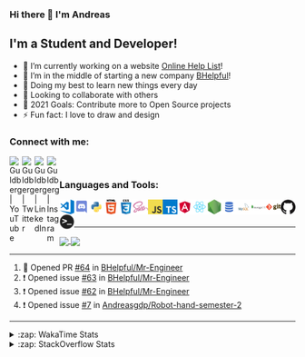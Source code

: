 ### Hi there 👋 I'm Andreas

## I'm a Student and Developer!

- 🔭 I’m currently working on a website [Online Help List][OHL]!
- 📑 I’m in the middle of starting a new company [BHelpful][BHelpful]!
- 🌱 Doing my best to learn new things every day
- 👯 Looking to collaborate with others
- 🥅 2021 Goals: Contribute more to Open Source projects
- ⚡ Fun fact: I love to draw and design

### Connect with me:

[<img align="left" alt="Guldberg | YouTube" width="22px" src="https://cdn.jsdelivr.net/npm/simple-icons@v3/icons/youtube.svg" />][youtube]
[<img align="left" alt="Guldberg | Twitter" width="22px" src="https://cdn.jsdelivr.net/npm/simple-icons@v3/icons/twitter.svg" />][twitter]
[<img align="left" alt="Guldberg | LinkedIn" width="22px" src="https://cdn.jsdelivr.net/npm/simple-icons@v3/icons/linkedin.svg" />][linkedin]
[<img align="left" alt="Guldberg | Instagram" width="22px" src="https://cdn.jsdelivr.net/npm/simple-icons@v3/icons/instagram.svg" />][instagram]

<br />

### Languages and Tools:

<img align="left" alt="Visual Studio Code" width="26px" src="https://raw.githubusercontent.com/github/explore/80688e429a7d4ef2fca1e82350fe8e3517d3494d/topics/visual-studio-code/visual-studio-code.png" />
<img align="left" alt="Node.js" width="26px" src="https://raw.githubusercontent.com/github/explore/80688e429a7d4ef2fca1e82350fe8e3517d3494d/topics/discord/discord.png" />
<img align="left" alt="HTML5" width="26px" src="https://raw.githubusercontent.com/github/explore/80688e429a7d4ef2fca1e82350fe8e3517d3494d/topics/python/python.png" />
<img align="left" alt="HTML5" width="26px" src="https://raw.githubusercontent.com/github/explore/80688e429a7d4ef2fca1e82350fe8e3517d3494d/topics/html/html.png" />
<img align="left" alt="CSS3" width="26px" src="https://raw.githubusercontent.com/github/explore/80688e429a7d4ef2fca1e82350fe8e3517d3494d/topics/css/css.png" />
<img align="left" alt="Sass" width="26px" src="https://raw.githubusercontent.com/github/explore/80688e429a7d4ef2fca1e82350fe8e3517d3494d/topics/sass/sass.png" />
<img align="left" alt="JavaScript" width="26px" src="https://raw.githubusercontent.com/github/explore/80688e429a7d4ef2fca1e82350fe8e3517d3494d/topics/javascript/javascript.png" />
<img align="left" alt="React" width="26px" src="https://raw.githubusercontent.com/github/explore/80688e429a7d4ef2fca1e82350fe8e3517d3494d/topics/typescript/typescript.png" />
<img align="left" alt="React" width="26px" src="https://raw.githubusercontent.com/github/explore/80688e429a7d4ef2fca1e82350fe8e3517d3494d/topics/angular/angular.png" />
<img align="left" alt="React" width="26px" src="https://raw.githubusercontent.com/github/explore/80688e429a7d4ef2fca1e82350fe8e3517d3494d/topics/react/react.png" />
<img align="left" alt="Node.js" width="26px" src="https://raw.githubusercontent.com/github/explore/80688e429a7d4ef2fca1e82350fe8e3517d3494d/topics/nodejs/nodejs.png" />
<img align="left" alt="SQL" width="26px" src="https://raw.githubusercontent.com/github/explore/80688e429a7d4ef2fca1e82350fe8e3517d3494d/topics/sql/sql.png" />
<img align="left" alt="MySQL" width="26px" src="https://raw.githubusercontent.com/github/explore/80688e429a7d4ef2fca1e82350fe8e3517d3494d/topics/mysql/mysql.png" />
<img align="left" alt="MongoDB" width="26px" src="https://raw.githubusercontent.com/github/explore/80688e429a7d4ef2fca1e82350fe8e3517d3494d/topics/mongodb/mongodb.png" />
<img align="left" alt="Git" width="26px" src="https://raw.githubusercontent.com/github/explore/80688e429a7d4ef2fca1e82350fe8e3517d3494d/topics/git/git.png" />
<img align="left" alt="GitHub" width="26px" src="https://raw.githubusercontent.com/github/explore/78df643247d429f6cc873026c0622819ad797942/topics/github/github.png" />
<img align="left" alt="Terminal" width="26px" src="https://raw.githubusercontent.com/github/explore/80688e429a7d4ef2fca1e82350fe8e3517d3494d/topics/terminal/terminal.png" />

<br />
<br />

---

<a href="">
  <img width="55% height="100px" align="center" src="https://github-readme-stats.vercel.app/api?username=Andreasgdp&show_icons=true&count_private=true" />
</a>
<a href="">
  <img width="44.5% height="100px" align="center" src="https://github-readme-stats.vercel.app/api/top-langs/?username=Andreasgdp&layout=compact" />
</a>

<br />

---

<!--START_SECTION:activity-->
1. 💪 Opened PR [#64](https://github.com/BHelpful/Mr-Engineer/pull/64) in [BHelpful/Mr-Engineer](https://github.com/BHelpful/Mr-Engineer)
2. ❗️ Opened issue [#63](https://github.com/BHelpful/Mr-Engineer/issues/63) in [BHelpful/Mr-Engineer](https://github.com/BHelpful/Mr-Engineer)
3. ❗️ Opened issue [#62](https://github.com/BHelpful/Mr-Engineer/issues/62) in [BHelpful/Mr-Engineer](https://github.com/BHelpful/Mr-Engineer)
4. ❗️ Opened issue [#7](https://github.com/Andreasgdp/Robot-hand-semester-2/issues/7) in [Andreasgdp/Robot-hand-semester-2](https://github.com/Andreasgdp/Robot-hand-semester-2)
<!--END_SECTION:activity-->
---

<details>
  <summary>:zap: WakaTime Stats</summary>

<br />

<!--START_SECTION:waka-->
![Profile Views](http://img.shields.io/badge/Profile%20Views-2-blue)

**I'm an Early 🐤** 

```text
🌞 Morning    166 commits    ██████░░░░░░░░░░░░░░░░░░░   26.27% 
🌆 Daytime    271 commits    ██████████░░░░░░░░░░░░░░░   42.88% 
🌃 Evening    184 commits    ███████░░░░░░░░░░░░░░░░░░   29.11% 
🌙 Night      11 commits     ░░░░░░░░░░░░░░░░░░░░░░░░░   1.74%

```
📅 **I'm Most Productive on Sunday** 

```text
Monday       111 commits    ████░░░░░░░░░░░░░░░░░░░░░   17.56% 
Tuesday      79 commits     ███░░░░░░░░░░░░░░░░░░░░░░   12.5% 
Wednesday    77 commits     ███░░░░░░░░░░░░░░░░░░░░░░   12.18% 
Thursday     67 commits     ██░░░░░░░░░░░░░░░░░░░░░░░   10.6% 
Friday       73 commits     ███░░░░░░░░░░░░░░░░░░░░░░   11.55% 
Saturday     102 commits    ████░░░░░░░░░░░░░░░░░░░░░   16.14% 
Sunday       123 commits    ████░░░░░░░░░░░░░░░░░░░░░   19.46%

```


📊 **This Week I Spent My Time On** 

```text
⌚︎ Time Zone: Europe/Copenhagen

💬 Programming Languages: 
C++                      57 mins             █████████████████░░░░░░░░   70.58% 
Python                   9 mins              ██░░░░░░░░░░░░░░░░░░░░░░░   11.07% 
Java                     6 mins              ██░░░░░░░░░░░░░░░░░░░░░░░   7.9% 
CSS                      5 mins              █░░░░░░░░░░░░░░░░░░░░░░░░   6.33% 
XML                      3 mins              █░░░░░░░░░░░░░░░░░░░░░░░░   4.04%

🔥 Editors: 
VS Code                  1 hr 21 mins        █████████████████████████   100.0%

🐱‍💻 Projects: 
CPP-2nd-TA               57 mins             █████████████████░░░░░░░░   70.58% 
Robot-hand-semester-2    9 mins              ███░░░░░░░░░░░░░░░░░░░░░░   12.01% 
Desktop                  9 mins              ██░░░░░░░░░░░░░░░░░░░░░░░   11.07% 
online-help-list         5 mins              █░░░░░░░░░░░░░░░░░░░░░░░░   6.33%

💻 Operating System: 
Windows                  1 hr 21 mins        █████████████████████████   100.0%

```

**I Mostly Code in Python** 

```text
Python                   10 repos            ██████████░░░░░░░░░░░░░░░   40.0% 
HTML                     3 repos             ███░░░░░░░░░░░░░░░░░░░░░░   12.0% 
Batchfile                2 repos             ██░░░░░░░░░░░░░░░░░░░░░░░   8.0% 
Standard ML              2 repos             ██░░░░░░░░░░░░░░░░░░░░░░░   8.0% 
Makefile                 2 repos             ██░░░░░░░░░░░░░░░░░░░░░░░   8.0%

```



<!--END_SECTION:waka-->


</details>

<details>
  <summary>:zap: StackOverflow Stats</summary>
  
  <br />
  
  [![Andreas G.D Petersen StackOverflow](https://github-readme-stackoverflow.vercel.app/?userID=11050308)](https://stackoverflow.com/users/11050308/andreas-g-d-petersen)


</details>

<br />


[twitter]: https://twitter.com/Guldberg20
[youtube]: https://www.youtube.com/channel/UCjROH9WQistOlH2shyvFmyw
[instagram]: https://www.instagram.com/andreasgdp/
[linkedin]: https://www.linkedin.com/in/andreasgdp/
[OHL]: https://ohl.bhelpful.net/
[BHelpful]: https://github.com/BHelpful
